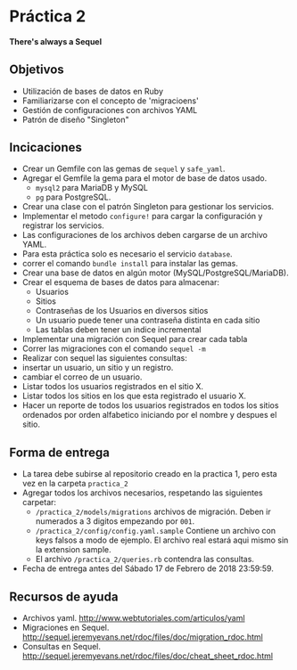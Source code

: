 # Práctica 2
#### There's always a Sequel

## Objetivos
- Utilización de bases de datos en Ruby
- Familiarizarse con el concepto de 'migracioens'
- Gestión de configuraciones con archivos YAML
- Patrón de diseño "Singleton"

## Incicaciones
- Crear un Gemfile con las gemas de `sequel` y `safe_yaml`.
- Agregar el Gemfile la gema para el motor de base de datos usado.
  - `mysql2` para MariaDB y MySQL
  - `pg` para PostgreSQL.
- Crear una clase con el patrón Singleton para gestionar los servicios.
- Implementar el metodo `configure!` para cargar la configuración y registrar los servicios.
- Las configuraciones de los archivos deben cargarse de un archivo YAML.
- Para esta práctica solo es necesario el servicio `database`.
- correr el comando `bundle install` para instalar las gemas.
- Crear una base de datos en algún motor (MySQL/PostgreSQL/MariaDB).
- Crear el esquema de bases de datos para almacenar:
  * Usuarios
  * Sitios
  * Contraseñas de los Usuarios en diversos sitios
  * Un usuario puede tener una contraseña distinta en cada sitio
  * Las tablas deben tener un indice incremental
- Implementar una migración con Sequel para crear cada tabla
- Correr las migraciones con el comando `sequel -m`
- Realizar con sequel las siguientes consultas:
 - insertar un usuario, un sitio y un registro.
 - cambiar el correo de un usuario.
 - Listar todos los usuarios registrados en el sitio X.
 - Listar todos los sitios en los que esta registrado el usuario X.
 - Hacer un reporte de todos los usuarios registrados en todos los sitios ordenados por orden alfabetico iniciando por el nombre y despues el sitio.


## Forma de entrega
- La tarea debe subirse al repositorio creado en la practica 1, pero esta vez en la carpeta `practica_2`
- Agregar todos los archivos necesarios, respetando las siguientes carpetar:
  * `/practica_2/models/migrations` archivos de migración. Deben ir numerados a 3 digitos empezando por `001`.
  * `/practica_2/config/config.yaml.sample` Contiene un archivo con keys falsos a modo de ejemplo. El archivo real estará aqui mismo sin la extension sample.
  * El archivo `/practica_2/queries.rb` contendra las consultas.
- Fecha de entrega antes del Sábado 17 de Febrero de 2018 23:59:59.

## Recursos de ayuda
- Archivos yaml. http://www.webtutoriales.com/articulos/yaml
- Migraciones en Sequel. http://sequel.jeremyevans.net/rdoc/files/doc/migration_rdoc.html
- Consultas en Sequel. http://sequel.jeremyevans.net/rdoc/files/doc/cheat_sheet_rdoc.html
